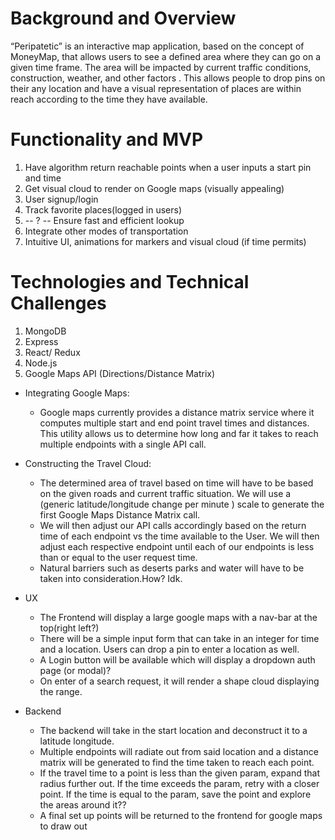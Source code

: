 # Background and Overview

“Peripatetic” is an interactive map application, based on the concept of MoneyMap, that allows users to see a defined area where they can go on a given time frame. The area will be impacted by current traffic conditions, construction, weather, and other factors . This allows people to drop pins on their any location and have a visual representation of places are within reach according to the time they have available.

# Functionality and MVP

1. Have algorithm return reachable points when a user inputs a start pin and time
2. Get visual cloud to render on Google maps (visually appealing)
3. User signup/login
4. Track favorite places(logged in users)
5. -- ? -- Ensure fast and efficient lookup
6. Integrate other modes of transportation
7. Intuitive UI, animations for markers and visual cloud (if time permits)

# Technologies and Technical Challenges

1. MongoDB
2. Express
3. React/ Redux
4. Node.js
5. Google Maps API (Directions/Distance Matrix)

* Integrating Google Maps: 
    * Google maps currently provides a distance matrix service where it computes multiple start and end point travel times and distances. This utility allows us to determine how long and far it takes to reach multiple endpoints with a single API call.
* Constructing the Travel Cloud:
    * The determined area of travel based on time will have to be based on the given roads and current traffic situation. We will use a (generic latitude/longitude change per minute ) scale to generate the first Google Maps Distance Matrix call. 
    * We will then adjust our API calls accordingly based on the return time of each endpoint vs the time available to the User. We will then adjust each respective endpoint until each of our endpoints is less than or equal to the user request time.
    * Natural barriers such as deserts parks and water will have to be taken into consideration.How? Idk.
* UX
    * The Frontend will display a large google maps with a nav-bar at the top(right left?)
    * There will be a simple input form that can take in an integer for time and a location. Users can drop a pin to enter a location as well. 
    * A Login button will be available which will display a dropdown auth page (or modal)?
    * On enter of a search request, it will render a shape cloud displaying the range.

* Backend
    * The backend will take in the start location and deconstruct it to a latitude longitude.
    * Multiple endpoints will radiate out from said location and a distance matrix will be generated to find the time taken to reach each point.
    * If the travel time to a point is less than the given param, expand that radius further out. If the time exceeds the param, retry with a closer point. If the time is equal to the param, save the point and explore the areas around it??
    * A final set up points will be returned to the frontend for google maps to draw out


